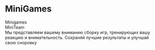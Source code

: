 # MiniGames
Minigames  
MiniTeam  
Мы представляем вашему вниманию сборку игр, тренирующих вашу реакцию и внимательность. Сохраняй лучшие результаты и улучшай свою сноровку
